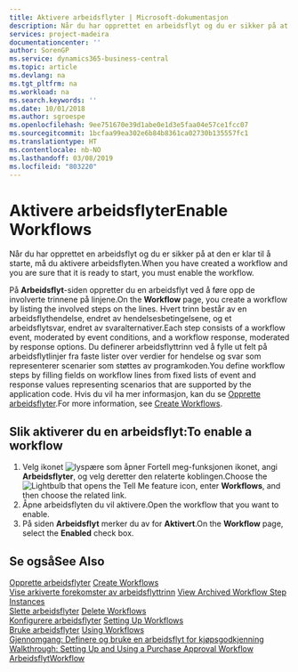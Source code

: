```yaml
---
title: Aktivere arbeidsflyter | Microsoft-dokumentasjon
description: Når du har opprettet en arbeidsflyt og du er sikker på at den er klar til å starte, må du aktivere arbeidsflyten.
services: project-madeira
documentationcenter: ''
author: SorenGP
ms.service: dynamics365-business-central
ms.topic: article
ms.devlang: na
ms.tgt_pltfrm: na
ms.workload: na
ms.search.keywords: ''
ms.date: 10/01/2018
ms.author: sgroespe
ms.openlocfilehash: 9ee751670e39d1abe0e1d3e5faa04e57ce1fcc07
ms.sourcegitcommit: 1bcfaa99ea302e6b84b8361ca02730b135557fc1
ms.translationtype: HT
ms.contentlocale: nb-NO
ms.lasthandoff: 03/08/2019
ms.locfileid: "803220"
---
```

# <a name="enable-workflows"></a><span data-ttu-id="c1f34-103">Aktivere arbeidsflyter</span><span class="sxs-lookup"><span data-stu-id="c1f34-103">Enable Workflows</span></span>
<span data-ttu-id="c1f34-104">Når du har opprettet en arbeidsflyt og du er sikker på at den er klar til å starte, må du aktivere arbeidsflyten.</span><span class="sxs-lookup"><span data-stu-id="c1f34-104">When you have created a workflow and you are sure that it is ready to start, you must enable the workflow.</span></span>  

 <span data-ttu-id="c1f34-105">På **Arbeidsflyt**-siden oppretter du en arbeidsflyt ved å føre opp de involverte trinnene på linjene.</span><span class="sxs-lookup"><span data-stu-id="c1f34-105">On the **Workflow** page, you create a workflow by listing the involved steps on the lines.</span></span> <span data-ttu-id="c1f34-106">Hvert trinn består av en arbeidsflythendelse, endret av hendelsesbetingelsene, og et arbeidsflytsvar, endret av svaralternativer.</span><span class="sxs-lookup"><span data-stu-id="c1f34-106">Each step consists of a workflow event, moderated by event conditions, and a workflow response, moderated by response options.</span></span> <span data-ttu-id="c1f34-107">Du definerer arbeidsflyttrinn ved å fylle ut felt på arbeidsflytlinjer fra faste lister over verdier for hendelse og svar som representerer scenarier som støttes av programkoden.</span><span class="sxs-lookup"><span data-stu-id="c1f34-107">You define workflow steps by filling fields on workflow lines from fixed lists of event and response values representing scenarios that are supported by the application code.</span></span> <span data-ttu-id="c1f34-108">Hvis du vil ha mer informasjon, kan du se [Opprette arbeidsflyter](across-how-to-create-workflows.md).</span><span class="sxs-lookup"><span data-stu-id="c1f34-108">For more information, see [Create Workflows](across-how-to-create-workflows.md).</span></span>  

## <a name="to-enable-a-workflow"></a><span data-ttu-id="c1f34-109">Slik aktiverer du en arbeidsflyt:</span><span class="sxs-lookup"><span data-stu-id="c1f34-109">To enable a workflow</span></span>  
1.  <span data-ttu-id="c1f34-110">Velg ikonet ![lyspære som åpner Fortell meg-funksjonen](media/ui-search/search_small.png "Fortell hva du vil gjøre") ikonet, angi **Arbeidsflyter**, og velg deretter den relaterte koblingen.</span><span class="sxs-lookup"><span data-stu-id="c1f34-110">Choose the ![Lightbulb that opens the Tell Me feature](media/ui-search/search_small.png "Tell me what you want to do") icon, enter **Workflows**, and then choose the related link.</span></span>  
2.  <span data-ttu-id="c1f34-111">Åpne arbeidsflyten du vil aktivere.</span><span class="sxs-lookup"><span data-stu-id="c1f34-111">Open the workflow that you want to enable.</span></span>  
3.  <span data-ttu-id="c1f34-112">På siden **Arbeidsflyt** merker du av for **Aktivert**.</span><span class="sxs-lookup"><span data-stu-id="c1f34-112">On the **Workflow** page, select the **Enabled** check box.</span></span>  

## <a name="see-also"></a><span data-ttu-id="c1f34-113">Se også</span><span class="sxs-lookup"><span data-stu-id="c1f34-113">See Also</span></span>  
 <span data-ttu-id="c1f34-114">[Opprette arbeidsflyter](across-how-to-create-workflows.md) </span><span class="sxs-lookup"><span data-stu-id="c1f34-114">[Create Workflows](across-how-to-create-workflows.md) </span></span>  
 <span data-ttu-id="c1f34-115">[Vise arkiverte forekomster av arbeidsflyttrinn](across-how-to-view-archived-workflow-step-instances.md) </span><span class="sxs-lookup"><span data-stu-id="c1f34-115">[View Archived Workflow Step Instances](across-how-to-view-archived-workflow-step-instances.md) </span></span>  
 <span data-ttu-id="c1f34-116">[Slette arbeidsflyter](across-how-to-delete-workflows.md) </span><span class="sxs-lookup"><span data-stu-id="c1f34-116">[Delete Workflows](across-how-to-delete-workflows.md) </span></span>  
 <span data-ttu-id="c1f34-117">[Konfigurere arbeidsflyter](across-set-up-workflows.md) </span><span class="sxs-lookup"><span data-stu-id="c1f34-117">[Setting Up Workflows](across-set-up-workflows.md) </span></span>  
 <span data-ttu-id="c1f34-118">[Bruke arbeidsflyter](across-use-workflows.md) </span><span class="sxs-lookup"><span data-stu-id="c1f34-118">[Using Workflows](across-use-workflows.md) </span></span>  
 <span data-ttu-id="c1f34-119">[Gjennomgang: Definere og bruke en arbeidsflyt for kjøpsgodkjenning](walkthrough-setting-up-and-using-a-purchase-approval-workflow.md) </span><span class="sxs-lookup"><span data-stu-id="c1f34-119">[Walkthrough: Setting Up and Using a Purchase Approval Workflow](walkthrough-setting-up-and-using-a-purchase-approval-workflow.md) </span></span>  
 [<span data-ttu-id="c1f34-120">Arbeidsflyt</span><span class="sxs-lookup"><span data-stu-id="c1f34-120">Workflow</span></span>](across-workflow.md)   
